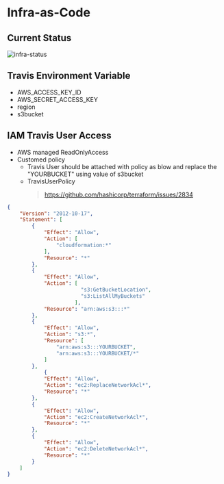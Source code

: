 # Infra-as-Code

## Current Status


![infra-status](https://api.travis-ci.org/racheliurui/aws_cloudformation.svg?branch=master)



## Travis Environment Variable

- AWS_ACCESS_KEY_ID
- AWS_SECRET_ACCESS_KEY
- region
- s3bucket


## IAM Travis User Access  

* AWS managed ReadOnlyAccess
* Customed policy
  * Travis User should be attached with policy as blow and replace the "YOURBUCKET" using value of s3bucket
  * TravisUserPolicy
    >https://github.com/hashicorp/terraform/issues/2834

```json
{
    "Version": "2012-10-17",
    "Statement": [
        {
            "Effect": "Allow",
            "Action": [
                "cloudformation:*"
            ],
            "Resource": "*"
        },
		{
            "Effect": "Allow",
            "Action": [
                        "s3:GetBucketLocation",
                        "s3:ListAllMyBuckets"
                      ],
            "Resource": "arn:aws:s3:::*"
        },
        {
            "Effect": "Allow",
            "Action": "s3:*",
            "Resource": [
                "arn:aws:s3:::YOURBUCKET",
                "arn:aws:s3:::YOURBUCKET/*"
            ]
        },
		    {
            "Effect": "Allow",
            "Action": "ec2:ReplaceNetworkAcl*",
            "Resource": "*"
        },
        {
            "Effect": "Allow",
            "Action": "ec2:CreateNetworkAcl*",
            "Resource": "*"
        },
        {
            "Effect": "Allow",
            "Action": "ec2:DeleteNetworkAcl*",
            "Resource": "*"
        }
    ]
}
```
